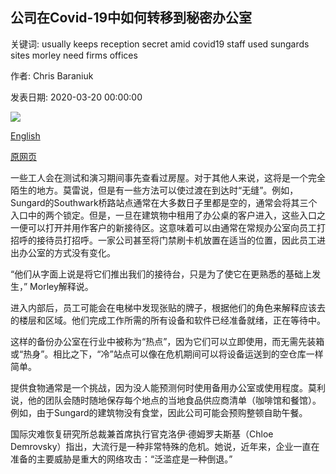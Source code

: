 ## 公司在Covid-19中如何转移到秘密办公室

关键词: usually keeps reception secret amid covid19 staff used sungards sites morley need firms offices

作者: Chris Baraniuk

发表日期: 2020-03-20 00:00:00

![](https://ichef.bbci.co.uk/wwfeatures/live/624_351/images/live/p0/87/64/p08764nc.jpg)

[English](How%20firms%20move%20to%20secret%20offices%20amid%20Covid-19.md)

[原网页](https://www.bbc.com/worklife/article/20200320-how-firms-move-to-secret-offices-amid-covid-19)

一些工人会在测试和演习期间事先查看过房屋。对于其他人来说，这将是一个完全陌生的地方。莫雷说，但是有一些方法可以使过渡在到达时“无缝”。例如，Sungard的Southwark桥路站点通常在大多数日子里都是空的，通常会将其三个入口中的两个锁定。但是，一旦在建筑物中租用了办公桌的客户进入，这些入口之一便可以打开并用作客户的新接待区。这意味着可以由通常在常规办公室向员工打招呼的接待员打招呼。一家公司甚至将门禁刷卡机放置在适当的位置，因此员工进出办公室的方式没有变化。

“他们从字面上说是将它们推出我们的接待台，只是为了使它在更熟悉的基础上发生，” Morley解释说。

进入内部后，员工可能会在电梯中发现张贴的牌子，根据他们的角色来解释应该去的楼层和区域。他们完成工作所需的所有设备和软件已经准备就绪，正在等待中。

这样的备份办公室在行业中被称为“热点”，因为它们可以立即使用，而无需先装箱或“热身”。相比之下，“冷”站点可以像在危机期间可以将设备运送到的空仓库一样简单。

提供食物通常是一个挑战，因为没人能预测何时使用备用办公室或使用程度。莫利说，他的团队会随时随地保存每个地点的当地食品供应商清单（咖啡馆和餐馆）。例如，由于Sungard的建筑物没有食堂，因此公司可能会预购整顿自助午餐。

国际灾难恢复研究所总裁兼首席执行官克洛伊·德姆罗夫斯基（Chloe Demrovsky）指出，大流行是一种非常特殊的危机。她说，近年来，企业一直在准备的主要威胁是重大的网络攻击：“泛滥症是一种倒退。”